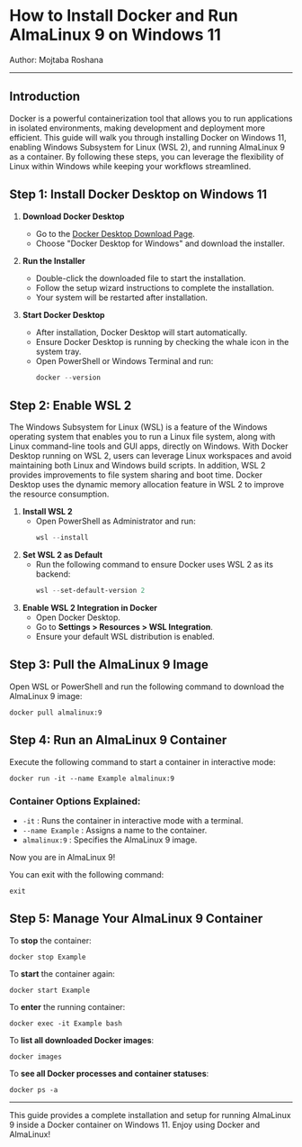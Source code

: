# How to Install Docker and Run AlmaLinux 9 on Windows 11
Author: Mojtaba Roshana
__________________________________________________________________
## Introduction
Docker is a powerful containerization tool that allows you to run applications in isolated environments, making development and deployment more efficient. This guide will walk you through installing Docker on Windows 11, enabling Windows Subsystem for Linux (WSL 2), and running AlmaLinux 9 as a container. By following these steps, you can leverage the flexibility of Linux within Windows while keeping your workflows streamlined.

## Step 1: Install Docker Desktop on Windows 11

1. **Download Docker Desktop**
   - Go to the [Docker Desktop Download Page](https://www.docker.com/products/docker-desktop/).
   - Choose "Docker Desktop for Windows" and download the installer.
  
2. **Run the Installer**
   - Double-click the downloaded file to start the installation.
   - Follow the setup wizard instructions to complete the installation.
   - Your system will be restarted after installation.

3. **Start Docker Desktop**
   - After installation, Docker Desktop will start automatically.
   - Ensure Docker Desktop is running by checking the whale icon in the system tray.
   - Open PowerShell or Windows Terminal and run:
     ```powershell
     docker --version
     ```

## Step 2: Enable WSL 2

The Windows Subsystem for Linux (WSL) is a feature of the Windows operating system that enables you to run a Linux file system, along with Linux command-line tools and GUI apps, directly on Windows. With Docker Desktop running on WSL 2, users can leverage Linux workspaces and avoid maintaining both Linux and Windows build scripts. In addition, WSL 2 provides improvements to file system sharing and boot time. Docker Desktop uses the dynamic memory allocation feature in WSL 2 to improve the resource consumption.

1. **Install WSL 2**
   - Open PowerShell as Administrator and run:
     ```powershell
     wsl --install
     ```
2. **Set WSL 2 as Default**
   - Run the following command to ensure Docker uses WSL 2 as its backend:
     ```powershell
     wsl --set-default-version 2
     ```
3. **Enable WSL 2 Integration in Docker**
   - Open Docker Desktop.
   - Go to **Settings > Resources > WSL Integration**.
   - Ensure your default WSL distribution is enabled.
   
## Step 3: Pull the AlmaLinux 9 Image

Open WSL or PowerShell and run the following command to download the AlmaLinux 9 image:
```
docker pull almalinux:9
```

## Step 4: Run an AlmaLinux 9 Container

Execute the following command to start a container in interactive mode:
```
docker run -it --name Example almalinux:9
```

### **Container Options Explained:**
   - ```-it``` : Runs the container in interactive mode with a terminal.
   - ```--name Example``` : Assigns a name to the container.
   - ```almalinux:9``` : Specifies the AlmaLinux 9 image.

Now you are in AlmaLinux 9!

You can exit with the following command:
```
exit
```

## Step 5: Manage Your AlmaLinux 9 Container

To **stop** the container:
```
docker stop Example
```

To **start** the container again:
``` 
docker start Example
```

To **enter** the running container:
```
docker exec -it Example bash
```

To **list all downloaded Docker images**:
```
docker images
```

To **see all Docker processes and container statuses**:
```
docker ps -a
```

---
This guide provides a complete installation and setup for running AlmaLinux 9 inside a Docker container on Windows 11. Enjoy using Docker and AlmaLinux!
